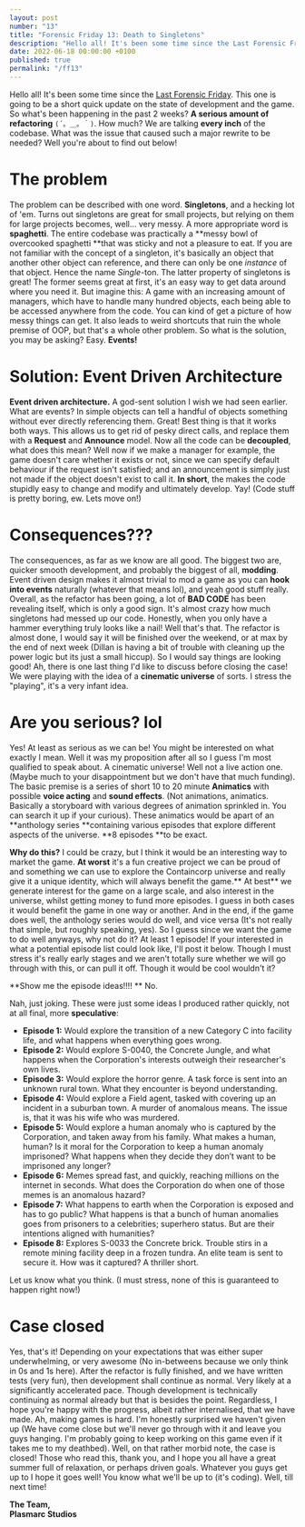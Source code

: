 ```yaml
---
layout: post
number: "13"
title: "Forensic Friday 13: Death to Singletons"
description: "Hello all! It's been some time since the Last Forensic Friday. This one is going to be a short quick update on the state of development and the game. So what's been happening in the past 2 weeks? **A serious amount of refactoring** `(´。＿。｀)`. How much? We are talking **every inch** of the codebase. What was the issue that caused such a major rewrite to be needed? Well you're about to find out below!"
date: 2022-06-18 00:00:00 +0100
published: true
permalink: "/ff13"
---
```

Hello all! It's been some time since the [Last Forensic Friday](/ff12). This one is going to be a short quick update on the state of development and the game. So what's been happening in the past 2 weeks? **A serious amount of refactoring** `(´。＿。｀)`. How much? We are talking **every inch** of the codebase. What was the issue that caused such a major rewrite to be needed? Well you're about to find out below!

# The problem

The problem can be described with one word. **Singletons**, and a hecking lot of 'em. Turns out singletons are great for small projects, but relying on them for large projects becomes, well... very messy. A more appropriate word is **spaghetti**. The entire codebase was practically a **messy bowl of overcooked spaghetti **that was sticky and not a pleasure to eat. If you are not familiar with the concept of a singleton, it's basically an object that another other object can reference, and there can only be one *instance* of that object. Hence the name *Single*-ton. The latter property of singletons is great! The former seems great at first, it's an easy way to get data around where you need it. But imagine this: A game with an increasing amount of managers, which have to handle many hundred objects, each being able to be accessed anywhere from the code. You can kind of get a picture of how messy things can get. It also leads to weird shortcuts that ruin the whole premise of OOP, but that's a whole other problem. So what is the solution, you may be asking? Easy. **Events!**


# Solution: Event Driven Architecture

**Event driven architecture.** A god-sent solution I wish we had seen earlier. What are events? In simple objects can tell a handful of objects something without ever directly referencing them. Great!  Best thing is that it works both ways. This allows us to get rid of pesky direct calls, and replace them with a **Request** and **Announce** model. Now all the code can be **decoupled**, what does this mean? Well now if we make a manager for example, the game doesn't care whether it exists or not, since we can specify default behaviour if the request isn't satisfied; and an announcement is simply just not made if the object doesn't exist to call it. **In short**, the makes the code stupidly easy to change and modify and ultimately develop. Yay! (Code stuff is pretty boring, ew. Lets move on!)

# Consequences???

The consequences, as far as we know are all good. The biggest two are, quicker smooth development, and probably the biggest of all, **modding**. Event driven design makes it almost trivial to mod a game as you can **hook into events** naturally (whatever that means lol), and yeah good stuff really. Overall, as the refactor has been going, a lot of **BAD CODE** has been revealing itself, which is only a good sign. It's almost crazy how much singletons had messed up our code. Honestly, when you only have a hammer everything truly looks like a nail! Well that's that. The refactor is almost done, I would say it will be finished over the weekend, or at max by the end of next week (Dillan is having a bit of trouble with cleaning up the power logic but its just a small hiccup). So I would say things are looking good! Ah, there is one last thing I'd like to discuss before closing the case! We were playing with the idea of a **cinematic universe** of sorts. I stress the "playing", it's a very infant idea.

# Are you serious? lol

Yes! At least as serious as we can be! You might be interested on what exactly I mean. Well it was my proposition after all so I guess I'm most qualified to speak about. A cinematic universe! Well not a live action one. (Maybe much to your disappointment but we don't have that much funding). The basic premise is a series of short 10 to 20 minute **Animatics** with possible **voice acting** and **sound effects**. (Not animations, animatics. Basically a storyboard with various degrees of animation sprinkled in. You can search it up if your curious). These animatics would be apart of an **anthology series **containing various episodes that explore different aspects of the universe. **8 episodes **to be exact. 

**Why do this?**
I could be crazy, but I think it would be an interesting way to market the game. **At worst** it's a fun creative project we can be proud of and something we can use to explore the Containcorp universe and really give it a unique identity, which will always benefit the game.** At best** we generate interest for the game on a large scale, and also interest in the universe, whilst getting money to fund more episodes. I guess in both cases it would benefit the game in one way or another. And in the end, if the game does well, the anthology series would do well, and vice versa (It's not really that simple, but roughly speaking, yes). So I guess since we want the game to do well anyways, why not do it? At least 1 episode! If your interested in what a potential episode list could look like, I'll post it below. Though I must stress it's really early stages and we aren't totally sure whether we will go through with this, or can pull it off. Though it would be cool wouldn't it?

**Show me the episode ideas!!!! **
No. 

Nah, just joking. These were just some ideas I produced rather quickly, not at all final, more **speculative**:

- **Episode 1:** Would explore the transition of a new Category C into facility life, and what happens when everything goes wrong.
- **Episode 2:** Would explore S-0040, the Concrete Jungle, and what happens when the Corporation's interests outweigh their researcher's own lives.
- **Episode 3:** Would explore the horror genre. A task force is sent into an unknown rural town. What they encounter is beyond understanding.
- **Episode 4:** Would explore a Field agent, tasked with covering up an incident in a suburban town. A murder of anomalous means. The issue is, that it was his wife who was murdered.
- **Episode 5:** Would explore a human anomaly who is captured by the Corporation, and taken away from his family. What makes a human, human? Is it moral for the Corporation to keep a human anomaly imprisoned? What happens when they decide they don’t want to be imprisoned any longer?
- **Episode 6:** Memes spread fast, and quickly, reaching millions on the internet in seconds. What does the Corporation do when one of those memes is an anomalous hazard?
- **Episode 7:** What happens to earth when the Corporation is exposed and has to go public? What happens is that a bunch of human anomalies goes from prisoners to a celebrities; superhero status. But are their intentions aligned with humanities?
- **Episode 8:** Explores S-0033 the Concrete brick. Trouble stirs in a remote mining facility deep in a frozen tundra. An elite team is sent to secure it. How was it captured? A thriller short.

Let us know what you think. (I must stress, none of this is guaranteed to happen right now!)

# Case closed

Yes, that's it! Depending on your expectations that was either super underwhelming, or very awesome (No in-betweens because we only think in 0s and 1s here). After the refactor is fully finished, and we have written tests (very fun), then development shall continue as normal. Very likely at a significantly accelerated pace. Though development is technically continuing as normal already but that is besides the point. Regardless, I hope you're happy with the progress, albeit rather internalised, that we have made. Ah, making games is hard. I'm honestly surprised we haven't given up (We have come close but we'll never go through with it and leave you guys hanging. I'm probably going to keep working on this game even if it takes me to my deathbed). Well, on that rather morbid note, the case is closed! Those who read this, thank you, and I hope you all have a great summer full of relaxation, or perhaps driven goals. Whatever you guys get up to I hope it goes well! You know what we'll be up to (it's coding).
Well, till next time!

**The Team,**\
**Plasmarc Studios**